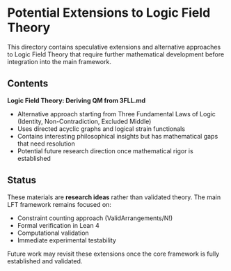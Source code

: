 # Potential Extensions to Logic Field Theory

This directory contains speculative extensions and alternative approaches to Logic Field Theory that require further mathematical development before integration into the main framework.

## Contents

**Logic Field Theory: Deriving QM from 3FLL.md**
- Alternative approach starting from Three Fundamental Laws of Logic (Identity, Non-Contradiction, Excluded Middle)
- Uses directed acyclic graphs and logical strain functionals
- Contains interesting philosophical insights but has mathematical gaps that need resolution
- Potential future research direction once mathematical rigor is established

## Status

These materials are **research ideas** rather than validated theory. The main LFT framework remains focused on:
- Constraint counting approach (ValidArrangements/N!)
- Formal verification in Lean 4  
- Computational validation
- Immediate experimental testability

Future work may revisit these extensions once the core framework is fully established and validated.